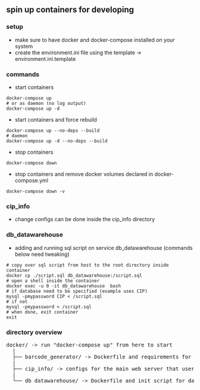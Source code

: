 ## spin up containers for developing

### setup
* make sure to have docker and docker-compose installed on your system
* create the environment.ini file using the template -> environment.ini.template

### commands
* start containers
```
docker-compose up
# or as daemon (no log output)
docker-compose up -d
```
* start containers and force rebuild
```
docker-compose up --no-deps --build
# daemon
docker-compose up -d --no-deps --build
```
* stop containers
```
docker-compose down
```
* stop containers and remove docker volumes declared in docker-compose.yml
```
docker-compose down -v
```

### cip_info
* change configs can be done inside the cip_info directory

### db_datawarehouse
* adding and running sql script on service db_datawarehouse (commands below need tweaking)
```
# copy over sql script from host to the root directory inside container
docker cp ./script.sql db_datawarehouse:/script.sql
# open a shell inside the container
docker exec -u 0 -it db_datawarehouse  bash
# if database need to be specified (example uses CIP)
mysql -pmypassword CIP < /script.sql
# if not
mysql -pmypassword < /script.sql
# when done, exit container
exit
```

### directory overview
<pre>
docker/ -> run "docker-compose up" from here to start
  |
  ├── barcode_generator/ -> Dockerfile and requirements for the Python FastAPI backend
  |
  ├── cip_info/ -> configs for the main web server that users interact with
  |                           
  └── db_datawarehouse/ -> Dockerfile and init script for datawarehouse database
</pre>
